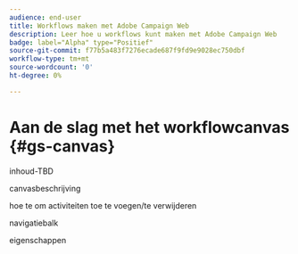 ```yaml
---
audience: end-user
title: Workflows maken met Adobe Campaign Web
description: Leer hoe u workflows kunt maken met Adobe Campaign Web
badge: label="Alpha" type="Positief"
source-git-commit: f77b5a483f7276ecade687f9fd9e9028ec750dbf
workflow-type: tm+mt
source-wordcount: '0'
ht-degree: 0%

---
```



# Aan de slag met het workflowcanvas {#gs-canvas}

inhoud-TBD

canvasbeschrijving

hoe te om activiteiten toe te voegen/te verwijderen

navigatiebalk

eigenschappen
